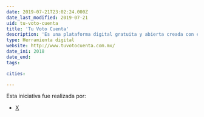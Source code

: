 ```yaml
---
date: 2019-07-21T23:02:24.000Z
date_last_modified: 2019-07-21
uid: tu-voto-cuenta
title: 'Tu Voto Cuenta'
description: 'Es una plataforma digital gratuita y abierta creada con el fin de proteger la integridad del voto en procesos electorales, especialmente las del 2018.'
type: Herramienta digital
website: http://www.tuvotocuenta.com.mx/
date_ini: 2018
date_end: 
tags:

cities: 

---
```


Esta iniciativa fue realizada por:

- [X](/organizaciones/tu-voto-cuenta)
